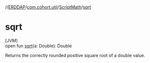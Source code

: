 //[ERDDAP](../../../index.md)/[com.cohort.util](../index.md)/[ScriptMath](index.md)/[sqrt](sqrt.md)

# sqrt

[JVM]\
open fun [sqrt](sqrt.md)(a: Double): Double

Returns the correctly rounded positive square root of a double value.
